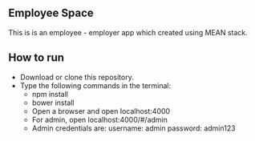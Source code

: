 ## Employee Space
This is is an employee - employer app which created using MEAN stack.

## How to run
 - Download or clone this repository.
 - Type the following commands in the terminal:
	- npm install
	- bower install
	- Open a browser and open localhost:4000
	- For admin, open localhost:4000/#/admin
	- Admin credentials are:
			username: admin
			password: admin123